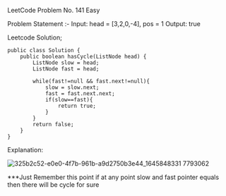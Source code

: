LeetCode Problem No. 141 Easy

Problem Statement :-
Input: head = [3,2,0,-4], pos = 1
Output: true

Leetcode Solution;

    public class Solution {
        public boolean hasCycle(ListNode head) {
            ListNode slow = head;
            ListNode fast = head;
    
            while(fast!=null && fast.next!=null){
                slow = slow.next;
                fast = fast.next.next;
                if(slow==fast){
                    return true;
                }
            }
            return false;
        }
    }


Explanation:

![325b2c52-e0e0-4f7b-961b-a9d2750b3e44_1645848331 7793062](https://github.com/anunayreddy22/Data-Structures-and-Algorithms/assets/156383908/d55d6b4c-2810-4673-b03a-b93582734476)

***Just Remember this point if at any point slow and fast pointer equals then there will be cycle for sure


